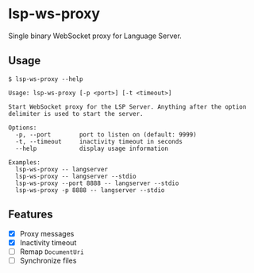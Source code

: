 # lsp-ws-proxy

Single binary WebSocket proxy for Language Server.

## Usage

```
$ lsp-ws-proxy --help

Usage: lsp-ws-proxy [-p <port>] [-t <timeout>]

Start WebSocket proxy for the LSP Server. Anything after the option delimiter is used to start the server.

Options:
  -p, --port        port to listen on (default: 9999)
  -t, --timeout     inactivity timeout in seconds
  --help            display usage information

Examples:
  lsp-ws-proxy -- langserver
  lsp-ws-proxy -- langserver --stdio
  lsp-ws-proxy --port 8888 -- langserver --stdio
  lsp-ws-proxy -p 8888 -- langserver --stdio
```

## Features

- [x] Proxy messages
- [x] Inactivity timeout
- [ ] Remap `DocumentUri`
- [ ] Synchronize files
